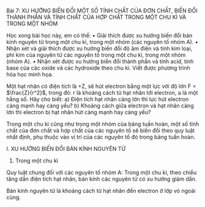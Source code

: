 Bài 7: XU HƯỚNG BIẾN ĐỔI MỘT SỐ TÍNH CHẤT CỦA ĐƠN CHẤT, BIẾN ĐỔI THÀNH PHẦN VÀ TÍNH CHẤT CỦA HỢP CHẤT TRONG MỘT CHU KÌ VÀ TRONG MỘT NHÓM

Học xong bài học này, em có thể:
• Giải thích được xu hướng biến đổi bán kính nguyên tử trong một chu kì, trong một nhóm (các nguyên tố nhóm A).
• Nhận xét và giải thích được xu hướng biến đổi độ âm điện và tính kim loại, phi kim của nguyên tử các nguyên tố trong một chu kì, trong một nhóm (nhóm A).
• Nhận xét được xu hướng biến đổi thành phần và tính acid, tính base của các oxide và các hydroxide theo chu kì. Viết được phương trình hóa học minh họa.

Một hạt nhân có điện tích là +Z, sẽ hút electron bằng một lực với độ lớn F = $\frac{Z}{r^2}$, trong đó: r là khoảng cách từ hạt nhân tới electron, a là một hằng số. Hãy cho biết:
a) Điện tích hạt nhân càng lớn thì lực hút electron càng mạnh hay càng yếu?
b) Khoảng cách giữa electron và hạt nhân càng lớn thì electron bị hạt nhân hút càng mạnh hay càng yếu?

Trong một chu kì cũng như trong một nhóm của bảng tuần hoàn, một số tính chất của đơn chất và hợp chất của các nguyên tố sẽ biến đổi theo quy luật nhất định, phụ thuộc vào vị trí của các nguyên tố đó trong bảng tuần hoàn.

I. XU HƯỚNG BIẾN ĐỔI BÁN KÍNH NGUYÊN TỬ
1. Trong một chu kì

Quy luật chung đối với các nguyên tố nhóm A: Trong một chu kì, theo chiều tăng dần điện tích hạt nhân, bán kính các nguyên tử có xu hướng giảm dần.

Bán kính nguyên tử là khoảng cách từ hạt nhân đến electron ở lớp vỏ ngoài cùng.